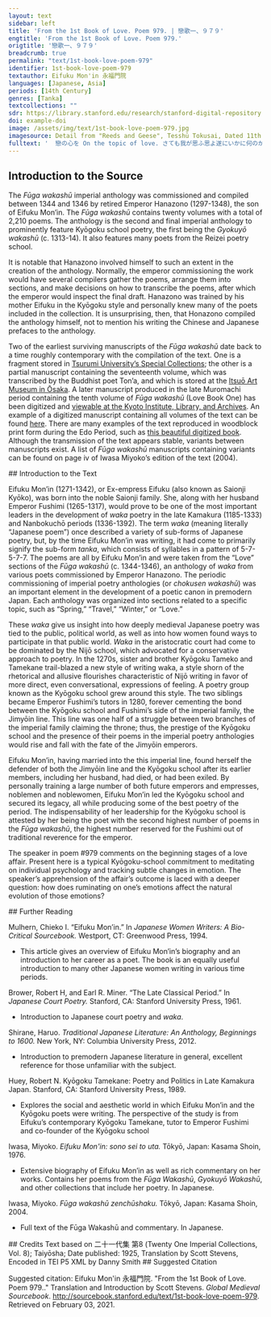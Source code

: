 ```yaml
---
layout: text
sidebar: left
title: 'From the 1st Book of Love. Poem 979. | 戀歌一、９７９'
engtitle: 'From the 1st Book of Love. Poem 979.'
origtitle: '戀歌一、９７９'
breadcrumb: true
permalink: "text/1st-book-love-poem-979"
identifier: 1st-book-love-poem-979
textauthor: Eifuku Mon'in 永福門院
languages: [Japanese, Asia]
periods: [14th Century]
genres: [Tanka]
textcollections: ""
sdr: https://library.stanford.edu/research/stanford-digital-repository 
doi: example-doi 
image: /assets/img/text/1st-book-love-poem-979.jpg
imagesource: Detail from "Reeds and Geese", Tesshū Tokusai, Dated 11th Month 1343. One of a pair of hanging scrolls; ink on silk. Metropolitan Museum of Art, Purchase, Mrs. Jackson Burke Gift, 1977. 1977.172. [Public Domain]'
fulltext: '  戀の心を On the topic of love. さても我が思ふ思よ遂にいかに何のかひなき詠のみして Well, well, here I am,so many feelings I feel!What will become of them,with this good-for-nothinggaze I keep giving my thoughts? '
---
```

## Introduction to the Source 
<p>The <em>Fūga wakashū</em> imperial anthology was commissioned and compiled between 1344 and 1346 by retired Emperor Hanazono (1297-1348), the son of Eifuku Mon’in. The <em>Fūga wakashū</em> contains twenty volumes with a total of 2,210 poems. The anthology is the second and final imperial anthology to prominently feature Kyōgoku school poetry, the first being the <em>Gyokuyō wakashū</em> (c. 1313-14). It also features many poets from the Reizei poetry school.</p> <p>It is notable that Hanazono involved himself to such an extent in the creation of the anthology. Normally, the emperor commissioning the work would have several compilers gather the poems, arrange them into sections, and make decisions on how to transcribe the poems, after which the emperor would inspect the final draft. Hanazono was trained by his mother Eifuku in the Kyōgoku style and personally knew many of the poets included in the collection. It is unsurprising, then, that Honazono compiled the anthology himself, not to mention his writing the Chinese and Japanese prefaces to the anthology.</p> <p>Two of the earliest surviving manuscripts of the<em> Fūga wakashū</em> date back to a time roughly contemporary with the compilation of the text. One is a fragment stored in <a href="http://library.tsurumi-u.ac.jp/opac/opac_link/bibid/1000064153">Tsurumi University’s Special Collections</a>; the other is a partial manuscript containing the seventeenth volume, which was transcribed by the Buddhist poet Ton’a, and which is stored at the <a href="https://core.ac.uk/download/pdf/235263481.pdf">Itsuō Art Museum in Ōsaka</a>. A later manuscript produced in the late Muromachi period containing the tenth volume of <em>Fūga wakashū </em>(Love Book One) has been digitized and <a href="http://www.archives.kyoto.jp/websearchpe/detail?cls=152_old_books_catalog&pkey=0000000144">viewable at the Kyoto Institute, Library, and Archives</a>. An example of a digitized manuscript containing all volumes of the text can be found <a href="https://kotenseki.nijl.ac.jp/biblio/200006882/viewer/115">here</a>. There are many examples of the text reproduced in woodblock print form during the Edo Period, such as <a href="http://dl.ndl.go.jp/info:ndljp/pid/2579178">this beautiful digitized book</a>. Although the transmission of the text appears stable, variants between manuscripts exist. A list of <em>Fūga wakashū</em> manuscripts containing variants can be found on page iv of Iwasa Miyoko’s edition of the text (2004).</p>
## Introduction to the Text 
<p>Eifuku Mon’in (1271-1342), or Ex-empress Eifuku (also known as Saionji Kyōko), was born into the noble Saionji family. She, along with her husband Emperor Fushimi (1265-1317), would prove to be one of the most important leaders in the development of <em>waka</em> poetry in the late Kamakura (1185-1333) and Nanbokuchō periods (1336-1392). The term <em>waka</em> (meaning literally “Japanese poem”) once described a variety of sub-forms of Japanese poetry, but, by the time Eifuku Mon’in was writing, it had come to primarily signify the sub-form <em>tanka</em>, which consists of syllables in a pattern of 5-7-5-7-7. The poems are all by Eifuku Mon’in and were taken from the “Love” sections of the <em>Fūga wakashū</em> (c. 1344-1346), an anthology of <em>waka</em> from various poets commissioned by Emperor Hanazono. The periodic commissioning of imperial poetry anthologies (or <em>chokusen wakashū</em>) was an important element in the development of a poetic canon in premodern Japan. Each anthology was organized into sections related to a specific topic, such as “Spring,” “Travel,” “Winter,” or “Love.”</p> <p>These <em>waka</em> give us insight into how deeply medieval Japanese poetry was tied to the public, political world, as well as into how women found ways to participate in that public world. <em>Waka</em> in the aristocratic court had come to be dominated by the Nijō school, which advocated for a conservative approach to poetry. In the 1270s, sister and brother Kyōgoku Tameko and Tamekane trail-blazed a new style of writing waka, a style shorn of the rhetorical and allusive flourishes characteristic of Nijō writing in favor of more direct, even conversational, expressions of feeling. A poetry group known as the Kyōgoku school grew around this style. The two siblings became Emperor Fushimi’s tutors in 1280, forever cementing the bond between the Kyōgoku school and Fushimi’s side of the imperial family, the Jimyōin line. This line was one half of a struggle between two branches of the imperial family claiming the throne; thus, the prestige of the Kyōgoku school and the presence of their poems in the imperial poetry anthologies would rise and fall with the fate of the Jimyōin emperors.</p> <p>Eifuku Mon’in, having married into the this imperial line, found herself the defender of both the Jimyōin line and the Kyōgoku school after its earlier members, including her husband, had died, or had been exiled. By personally training a large number of both future emperors and empresses, noblemen and noblewomen, Eifuku Mon’in led the Kyōgoku school and secured its legacy, all while producing some of the best poetry of the period. The indispensability of her leadership for the Kyōgoku school is attested by her being the poet with the second highest number of poems in the <em>Fūga wakashū</em>, the highest number reserved for the Fushimi out of traditional reverence for the emperor.</p> <p dir="ltr" id="docs-internal-guid-853df79a-7fff-5a7a-57da-c38b98a79986">The speaker in poem #979 comments on the beginning stages of a love affair. Present here is a typical Kyōgoku-school commitment to meditating on individual psychology and tracking subtle changes in emotion. The speaker’s apprehension of the affair’s outcome is laced with a deeper question: how does ruminating on one’s emotions affect the natural evolution of those emotions?</p>
## Further Reading 
<p>Mulhern, Chieko I. “Eifuku Mon’in.” In <em>Japanese Women Writers: A Bio- Critical Sourcebook.</em> Westport, CT: Greenwood Press, 1994.</p> <ul> <li>This article gives an overview of Eifuku Mon’in’s biography and an introduction to her career as a poet. The book is an equally useful introduction to many other Japanese women writing in various time periods.</li> </ul> <p>Brower, Robert H, and Earl R. Miner. “The Late Classical Period.” In <em>Japanese Court Poetry.</em> Stanford, CA: Stanford University Press, 1961.</p> <ul> <li>Introduction to Japanese court poetry and <em>waka</em>.</li> </ul> <p>Shirane, Haruo. <em>Traditional Japanese Literature: An Anthology, Beginnings to 1600.</em> New York, NY: Columbia University Press, 2012.</p> <ul> <li>Introduction to premodern Japanese literature in general, excellent reference for those unfamiliar with the subject.</li> </ul> <p>Huey, Robert N. Kyōgoku Tamekane: Poetry and Politics in Late Kamakura Japan. Stanford, CA: Stanford University Press, 1989.</p> <ul> <li>Explores the social and aesthetic world in which Eifuku Mon’in and the Kyōgoku poets were writing. The perspective of the study is from Eifuku’s contemporary Kyōgoku Tamekane, tutor to Emperor Fushimi and co-founder of the Kyōgoku school</li> </ul> <p>Iwasa, Miyoko.<em> Eifuku Mon'in: sono sei to uta.</em> Tōkyō, Japan: Kasama Shoin, 1976.</p> <ul> <li>Extensive biography of Eifuku Mon’in as well as rich commentary on her works. Contains her poems from the <em>Fūga Wakashū</em>,<em> Gyokuyō Wakashū</em>, and other collections that include her poetry. In Japanese.</li> </ul> <p>Iwasa, Miyoko.<em> Fūga wakashū zenchūshaku.</em> Tōkyō, Japan: Kasama Shoin, 2004.</p> <ul> <li>Full text of the Fūga Wakashū and commentary. In Japanese.</li> </ul>
## Credits
Text based on 二十一代集 第8 (Twenty One Imperial Collections, Vol. 8); Taiyōsha; Date published: 1925, 
Translation by Scott Stevens, 
Encoded in TEI P5 XML by Danny Smith
## Suggested Citation
<p>Suggested citation: Eifuku Mon'in 永福門院.  "From the 1st Book of Love. Poem 979.." Translation and Introduction by Scott Stevens. <em>Global Medieval Sourcebook</em>. <a href="http://sourcebook.stanford.edu/text/1st-book-love-poem-979">http://sourcebook.stanford.edu/text/1st-book-love-poem-979</a>. Retrieved on February 03, 2021.</p>